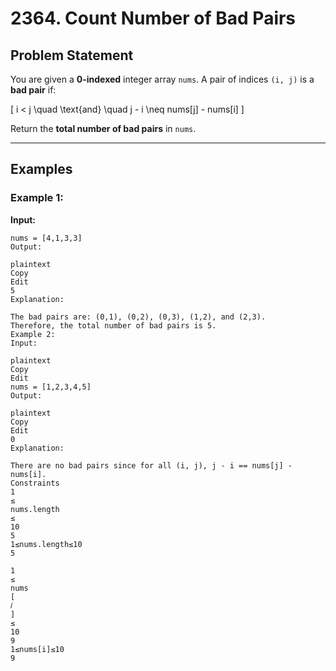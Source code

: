 # 2364. Count Number of Bad Pairs

## Problem Statement

You are given a **0-indexed** integer array `nums`. A pair of indices `(i, j)` is a **bad pair** if:

\[
i < j \quad \text{and} \quad j - i \neq nums[j] - nums[i]
\]

Return the **total number of bad pairs** in `nums`.

---

## Examples

### Example 1:
**Input:**  
```plaintext
nums = [4,1,3,3]
Output:

plaintext
Copy
Edit
5
Explanation:

The bad pairs are: (0,1), (0,2), (0,3), (1,2), and (2,3).
Therefore, the total number of bad pairs is 5.
Example 2:
Input:

plaintext
Copy
Edit
nums = [1,2,3,4,5]
Output:

plaintext
Copy
Edit
0
Explanation:

There are no bad pairs since for all (i, j), j - i == nums[j] - nums[i].
Constraints
1
≤
nums.length
≤
10
5
1≤nums.length≤10 
5
 
1
≤
nums
[
𝑖
]
≤
10
9
1≤nums[i]≤10 
9